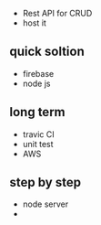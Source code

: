 - Rest API for CRUD
- host it

## quick soltion
- firebase
- node js 

## long term 
- travic CI
- unit test 
- AWS

## step by step 
 - node server
 -